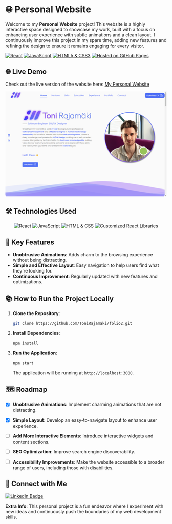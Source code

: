 # 🌐 Personal Website

Welcome to my **Personal Website** project! This website is a highly interactive space designed to showcase my work, built with a focus on enhancing user experience with subtle animations and a clean layout. I continuously improve this project in my spare time, adding new features and refining the design to ensure it remains engaging for every visitor.

[![React](https://img.shields.io/badge/React-%2361DAFB.svg?style=for-the-badge&logo=react&logoColor=white)](https://reactjs.org/) [![JavaScript](https://img.shields.io/badge/JavaScript-%23F7DF1E.svg?style=for-the-badge&logo=javascript&logoColor=black)](https://developer.mozilla.org/en-US/docs/Web/JavaScript) [![HTML5 & CSS3](https://img.shields.io/badge/HTML5%20%26%20CSS3-%23E34F26.svg?style=for-the-badge&logo=html5&logoColor=white)](https://developer.mozilla.org/en-US/docs/Web/HTML) [![Hosted on GitHub Pages](https://img.shields.io/badge/Hosted_on-GitHub_Pages-%23333.svg?style=for-the-badge&logo=github&logoColor=white)](https://pages.github.com/)

## 🌐 Live Demo

Check out the live version of the website here: [My Personal Website](https://tonirajamaki.github.io/folio2/)

<img src="https://github.com/ToniRajamaki/folio2/blob/main/public/assets/projects/misc/portfolio2.png?raw=true" alt="Personal Website Screenshot" />

## 🛠️ Technologies Used

<p align="center">
  <img src="https://img.shields.io/badge/React-%2361DAFB.svg?style=for-the-badge&logo=react&logoColor=white" alt="React" />
  <img src="https://img.shields.io/badge/JavaScript-%23F7DF1E.svg?style=for-the-badge&logo=javascript&logoColor=black" alt="JavaScript" />
  <img src="https://img.shields.io/badge/HTML5%20%26%20CSS3-%23E34F26.svg?style=for-the-badge&logo=html5&logoColor=white" alt="HTML & CSS" />
  <img src="https://img.shields.io/badge/Customized%20React%20Libraries-%23FF6F00.svg?style=for-the-badge" alt="Customized React Libraries" />
</p>

## 🌟 Key Features

- **Unobtrusive Animations**: Adds charm to the browsing experience without being distracting.
- **Simple and Effective Layout**: Easy navigation to help users find what they're looking for.
- **Continuous Improvement**: Regularly updated with new features and optimizations.

## 📚 How to Run the Project Locally

1. **Clone the Repository**:
   ```sh
   git clone https://github.com/ToniRajamaki/folio2.git
   ```
2. **Install Dependencies**:
   ```sh
   npm install
   ```
3. **Run the Application**:
   ```sh
   npm start
   ```
   The application will be running at `http://localhost:3000`.

## 🗺️ Roadmap

- [x] **Unobtrusive Animations**: Implement charming animations that are not distracting.
- [x] **Simple Layout**: Develop an easy-to-navigate layout to enhance user experience.
- [ ] **Add More Interactive Elements**: Introduce interactive widgets and content sections.
- [ ] **SEO Optimization**: Improve search engine discoverability.
- [ ] **Accessibility Improvements**: Make the website accessible to a broader range of users, including those with disabilities.


## 🤝 Connect with Me

<p align="left">
  <a href="https://linkedin.com/in/toni-rajam%C3%A4ki-025055283" target="_blank">
    <img src="https://img.shields.io/badge/LinkedIn-Connect-blue?style=for-the-badge&logo=linkedin" alt="LinkedIn Badge" />
  </a>
</p>

**Extra Info**: This personal project is a fun endeavor where I experiment with new ideas and continuously push the boundaries of my web development skills.
